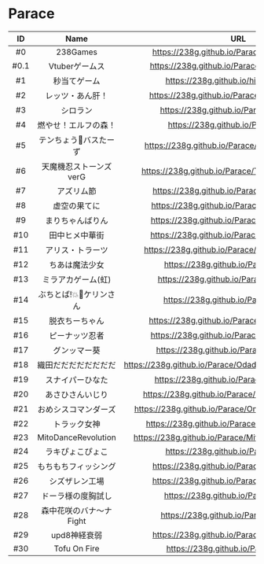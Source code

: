 # Parace

|ID|Name|URL|Release|
|:---:|:---:|:---:|:---:|
|#0|238Games|https://238g.github.io/Parace/238Games.html|2018/4/8|
|#0.1|Vtuberゲームス|https://238g.github.io/Parace/238Games2.html|2018/8/5|
|#1|秒当てゲーム|https://238g.github.io/hitten/index.html|2018/2/12|
|#2|レッツ・あん肝！|https://238g.github.io/Parace/ankimo_drrrr.html|2018/2/18|
|#3|シロラン|https://238g.github.io/Parace/sirorun.html|2018/3/2|
|#4|燃やせ！エルフの森！|https://238g.github.io/Parace/eff.html|2018/3/6|
|#5|テンちょう🚫バスたーず|https://238g.github.io/Parace/cafenozombiko.html|2018/3/10|
|#6|天魔機忍ストーンズverG|https://238g.github.io/Parace/TenMaKiNinVerG.html|2018/3/17|
|#7|アズリム節|https://238g.github.io/Parace/AzlimBushi.html|2018/3/24|
|#8|虚空の果てに|https://238g.github.io/Parace/rei_Toya_rei.html|2018/3/28|
|#9|まりちゃんばりん|https://238g.github.io/Parace/kashikomari.html|2018/4/1|
|#10|田中ヒメ中華街|https://238g.github.io/Parace/HimeTanaka.html|2018/4/13|
|#11|アリス・トラーツ|https://238g.github.io/Parace/AliceMononobe.html|2018/4/21|
|#12|ちあは魔法少女|https://238g.github.io/Parace/tiatia.html|2018/4/29|
|#13|ミラアカゲーム(虹)|https://238g.github.io/Parace/MiraAka.html|2018/5/12|
|#14|ぶちとば!💥🚀ケリンさん|https://238g.github.io/Parace/Kerin.html|2018/5/16|
|#15|脱衣ちーちゃん|https://238g.github.io/Parace/ChihiroGame.html|2018/5/20|
|#16|ピーナッツ忍者|https://238g.github.io/Parace/PeanutNinja.html|2018/5/26|
|#17|グンッマー葵|https://238g.github.io/Parace/AoiGame.html|2018/6/4|
|#18|織田だだだだだだだだ|https://238g.github.io/Parace/Odadadadadadadadadada.html|2018/6/10|
|#19|スナイパーひなた|https://238g.github.io/Parace/Nekomiya.html|2018/6/17|
|#20|あさひさんいじり|https://238g.github.io/Parace/FOckingGlasses.html|2018/6/28|
|#21|おめシスコマンダーズ|https://238g.github.io/Parace/OmesisCommanders.html|2018/7/04|
|#22|トラック女神|https://238g.github.io/Parace/TruckGoddess.html|2018/7/15|
|#23|MitoDanceRevolution|https://238g.github.io/Parace/MitoDanceRevolution.html|2018/7/22|
|#24|ラキぴょこぴょこ|https://238g.github.io/Parace/Laki.html|2018/7/30|
|#25|もちもちフィッシング|https://238g.github.io/Parace/MMFishing.html|2018/8/5|
|#26|シズザレン工場|https://238g.github.io/Parace/Shizuzaren.html|2018/8/17|
|#27|ドーラ様の度胸試し|https://238g.github.io/Parace/Dora.html|2018/8/24|
|#28|森中花咲のバナ〜ナFight|https://238g.github.io/Parace/Kazaki.html|2018/9/1|
|#29|upd8神経衰弱|https://238g.github.io/Parace/upd8Game.html|2018/9/8|
|#30|Tofu On Fire|https://238g.github.io/Parace/mei.html|2018/9/16|
